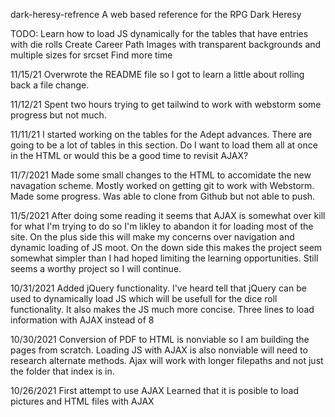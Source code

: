 dark-heresy-refrence
A web based reference for the RPG Dark Heresy

TODO: Learn how to load JS dynamically for the tables that have entries with die rolls Create Career Path Images with transparent backgrounds and multiple sizes for srcset Find more time

11/15/21 Overwrote the README file so I got to learn a little about rolling back a file change.

11/12/21 Spent two hours trying to get tailwind to work with webstorm some progress but not much.

11/11/21 I started working on the tables for the Adept advances. There are going to be a lot of tables in this section. Do I want to load them all at once in the HTML or would this be a good time to revisit AJAX?

11/7/2021 Made some small changes to the HTML to accomidate the new navagation scheme. Mostly worked on getting git to work with Webstorm. Made some progress. Was able to clone from Github but not able to push.

11/5/2021 After doing some reading it seems that AJAX is somewhat over kill for what I'm trying to do so I'm likley to abandon it for loading most of the site. On the plus side this will make my concerns over navigation and dynamic loading of JS moot. On the down side this makes the project seem somewhat simpler than I had hoped limiting the learning opportunities. Still seems a worthy project so I will continue.

10/31/2021 Added jQuery functionality. I've heard tell that jQuery can be used to dynamically load JS which will be usefull for the dice roll functionality. It also makes the JS much more concise. Three lines to load information with AJAX instead of 8

10/30/2021 Conversion of PDF to HTML is nonviable so I am building the pages from scratch. Loading JS with AJAX is also nonviable will need to research alternate methods. Ajax will work with longer filepaths and not just the folder that index is in.

10/26/2021 First attempt to use AJAX Learned that it is posible to load pictures and HTML files with AJAX
